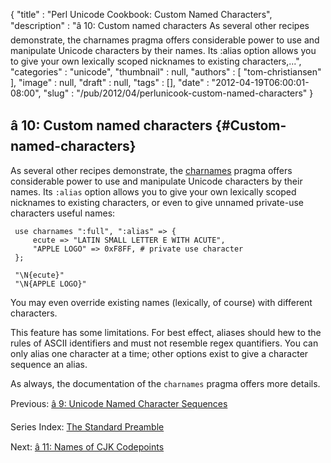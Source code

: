 {
   "title" : "Perl Unicode Cookbook: Custom Named Characters",
   "description" : "â 10: Custom named characters As several other recipes demonstrate, the charnames pragma offers considerable power to use and manipulate Unicode characters by their names. Its :alias option allows you to give your own lexically scoped nicknames to existing characters,...",
   "categories" : "unicode",
   "thumbnail" : null,
   "authors" : [
      "tom-christiansen"
   ],
   "image" : null,
   "draft" : null,
   "tags" : [],
   "date" : "2012-04-19T06:00:01-08:00",
   "slug" : "/pub/2012/04/perlunicook-custom-named-characters"
}





â 10: Custom named characters {#Custom-named-characters}
-----------------------------

As several other recipes demonstrate, the
[charnames](http://perldoc.perl.org/charnames.html) pragma offers
considerable power to use and manipulate Unicode characters by their
names. Its `:alias` option allows you to give your own lexically scoped
nicknames to existing characters, or even to give unnamed private-use
characters useful names:

     use charnames ":full", ":alias" => {
         ecute => "LATIN SMALL LETTER E WITH ACUTE",
         "APPLE LOGO" => 0xF8FF, # private use character
     };

     "\N{ecute}"
     "\N{APPLE LOGO}"

You may even override existing names (lexically, of course) with
different characters.

This feature has some limitations. For best effect, aliases should hew
to the rules of ASCII identifiers and must not resemble regex
quantifiers. You can only alias one character at a time; other options
exist to give a character sequence an alias.

As always, the documentation of the `charnames` pragma offers more
details.

Previous: [â 9: Unicode Named Character
Sequences](/media/_pub_2012_04_perlunicook-custom-named-characters/perlunicook-unicode-named-character-sequences.html)

Series Index: [The Standard
Preamble](/media/_pub_2012_04_perlunicook-custom-named-characters/perlunicook-standard-preamble.html)

Next: [â 11: Names of CJK
Codepoints](/media/_pub_2012_04_perlunicook-custom-named-characters/perlunicook-names-of-cjk-codepoints.html)


